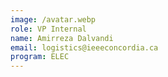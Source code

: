 ```yaml
---
image: /avatar.webp
role: VP Internal
name: Amirreza Dalvandi
email: logistics@ieeeconcordia.ca
program: ELEC
---
```


